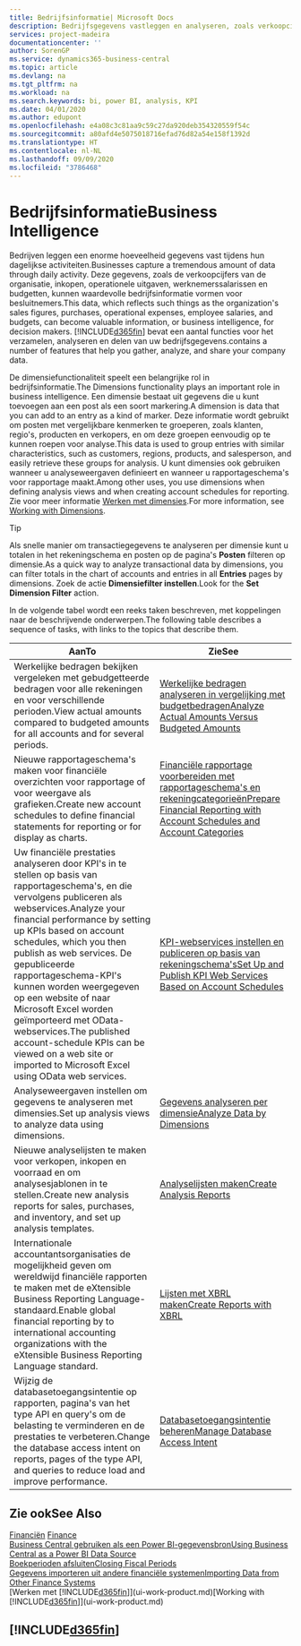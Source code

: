 ```yaml
---
title: Bedrijfsinformatie| Microsoft Docs
description: Bedrijfsgegevens vastleggen en analyseren, zoals verkoopcijfers, inkopen, operationele uitgaven, werknemerssalarissen en budgetten, die waardevolle informatie kunnen zijn voor bedrijfsinformatie of besluitvorming.
services: project-madeira
documentationcenter: ''
author: SorenGP
ms.service: dynamics365-business-central
ms.topic: article
ms.devlang: na
ms.tgt_pltfrm: na
ms.workload: na
ms.search.keywords: bi, power BI, analysis, KPI
ms.date: 04/01/2020
ms.author: edupont
ms.openlocfilehash: e4a08c3c81aa9c59c27da920deb354320559f54c
ms.sourcegitcommit: a80afd4e5075018716efad76d82a54e158f1392d
ms.translationtype: HT
ms.contentlocale: nl-NL
ms.lasthandoff: 09/09/2020
ms.locfileid: "3786468"
---
```

# <a name="business-intelligence"></a><span data-ttu-id="24649-103">Bedrijfsinformatie</span><span class="sxs-lookup"><span data-stu-id="24649-103">Business Intelligence</span></span>
<span data-ttu-id="24649-104">Bedrijven leggen een enorme hoeveelheid gegevens vast tijdens hun dagelijkse activiteiten.</span><span class="sxs-lookup"><span data-stu-id="24649-104">Businesses capture a tremendous amount of data through daily activity.</span></span> <span data-ttu-id="24649-105">Deze gegevens, zoals de verkoopcijfers van de organisatie, inkopen, operationele uitgaven, werknemerssalarissen en budgetten, kunnen waardevolle bedrijfsinformatie vormen voor besluitnemers.</span><span class="sxs-lookup"><span data-stu-id="24649-105">This data, which reflects such things as the organization's sales figures, purchases, operational expenses, employee salaries, and budgets, can become valuable information, or business intelligence, for decision makers.</span></span> [!INCLUDE[d365fin](includes/d365fin_md.md)] <span data-ttu-id="24649-106">bevat een aantal functies voor het verzamelen, analyseren en delen van uw bedrijfsgegevens.</span><span class="sxs-lookup"><span data-stu-id="24649-106">contains a number of features that help you gather, analyze, and share your company data.</span></span>

<span data-ttu-id="24649-107">De dimensiefunctionaliteit speelt een belangrijke rol in bedrijfsinformatie.</span><span class="sxs-lookup"><span data-stu-id="24649-107">The Dimensions functionality plays an important role in business intelligence.</span></span> <span data-ttu-id="24649-108">Een dimensie bestaat uit gegevens die u kunt toevoegen aan een post als een soort markering.</span><span class="sxs-lookup"><span data-stu-id="24649-108">A dimension is data that you can add to an entry as a kind of marker.</span></span> <span data-ttu-id="24649-109">Deze informatie wordt gebruikt om posten met vergelijkbare kenmerken te groeperen, zoals klanten, regio's, producten en verkopers, en om deze groepen eenvoudig op te kunnen roepen voor analyse.</span><span class="sxs-lookup"><span data-stu-id="24649-109">This data is used to group entries with similar characteristics, such as customers, regions, products, and salesperson, and easily retrieve these groups for analysis.</span></span> <span data-ttu-id="24649-110">U kunt dimensies ook gebruiken wanneer u analyseweergaven definieert en wanneer u rapportageschema's voor rapportage maakt.</span><span class="sxs-lookup"><span data-stu-id="24649-110">Among other uses, you use dimensions  when defining analysis views and when creating account schedules for reporting.</span></span> <span data-ttu-id="24649-111">Zie voor meer informatie [Werken met dimensies](finance-dimensions.md).</span><span class="sxs-lookup"><span data-stu-id="24649-111">For more information, see [Working with Dimensions](finance-dimensions.md).</span></span>

> [!TIP]
> <span data-ttu-id="24649-112">Als snelle manier om transactiegegevens te analyseren per dimensie kunt u totalen in het rekeningschema en posten op de pagina's **Posten** filteren op dimensie.</span><span class="sxs-lookup"><span data-stu-id="24649-112">As a quick way to analyze transactional data by dimensions, you can filter totals in the chart of accounts and entries in all **Entries** pages by dimensions.</span></span> <span data-ttu-id="24649-113">Zoek de actie **Dimensiefilter instellen**.</span><span class="sxs-lookup"><span data-stu-id="24649-113">Look for the **Set Dimension Filter** action.</span></span>  

<span data-ttu-id="24649-114">In de volgende tabel wordt een reeks taken beschreven, met koppelingen naar de beschrijvende onderwerpen.</span><span class="sxs-lookup"><span data-stu-id="24649-114">The following table describes a sequence of tasks, with links to the topics that describe them.</span></span>  

| <span data-ttu-id="24649-115">Aan</span><span class="sxs-lookup"><span data-stu-id="24649-115">To</span></span> | <span data-ttu-id="24649-116">Zie</span><span class="sxs-lookup"><span data-stu-id="24649-116">See</span></span> |
| --- | --- |
|<span data-ttu-id="24649-117">Werkelijke bedragen bekijken vergeleken met gebudgetteerde bedragen voor alle rekeningen en voor verschillende perioden.</span><span class="sxs-lookup"><span data-stu-id="24649-117">View actual amounts compared to budgeted amounts for all accounts and for several periods.</span></span>|[<span data-ttu-id="24649-118">Werkelijke bedragen analyseren in vergelijking met budgetbedragen</span><span class="sxs-lookup"><span data-stu-id="24649-118">Analyze Actual Amounts Versus Budgeted Amounts</span></span>](bi-how-analyze-actual-versus-budget.md)|
|<span data-ttu-id="24649-119">Nieuwe rapportageschema's maken voor financiële overzichten voor rapportage of voor weergave als grafieken.</span><span class="sxs-lookup"><span data-stu-id="24649-119">Create new account schedules to define financial statements for reporting or for display as charts.</span></span>|[<span data-ttu-id="24649-120">Financiële rapportage voorbereiden met rapportageschema's en rekeningcategorieën</span><span class="sxs-lookup"><span data-stu-id="24649-120">Prepare Financial Reporting with Account Schedules and Account Categories</span></span>](bi-how-work-account-schedule.md)|
|<span data-ttu-id="24649-121">Uw financiële prestaties analyseren door KPI's in te stellen op basis van rapportageschema's, en die vervolgens publiceren als webservices.</span><span class="sxs-lookup"><span data-stu-id="24649-121">Analyze your financial performance by setting up KPIs based on account schedules, which you then publish as web services.</span></span> <span data-ttu-id="24649-122">De gepubliceerde rapportageschema-KPI's kunnen worden weergegeven op een website of naar Microsoft Excel worden geïmporteerd met OData-webservices.</span><span class="sxs-lookup"><span data-stu-id="24649-122">The published account-schedule KPIs can be viewed on a web site or imported to Microsoft Excel using OData web services.</span></span>|[<span data-ttu-id="24649-123">KPI-webservices instellen en publiceren op basis van rekeningschema's</span><span class="sxs-lookup"><span data-stu-id="24649-123">Set Up and Publish KPI Web Services Based on Account Schedules</span></span>](bi-how-to-set-up-and-publish-kpi-web-services-based-on-account-schedules.md)|
|<span data-ttu-id="24649-124">Analyseweergaven instellen om gegevens te analyseren met dimensies.</span><span class="sxs-lookup"><span data-stu-id="24649-124">Set up analysis views to analyze data using dimensions.</span></span>|[<span data-ttu-id="24649-125">Gegevens analyseren per dimensie</span><span class="sxs-lookup"><span data-stu-id="24649-125">Analyze Data by Dimensions</span></span>](bi-how-analyze-data-dimension.md)|
|<span data-ttu-id="24649-126">Nieuwe analyselijsten te maken voor verkopen, inkopen en voorraad en om analysesjablonen in te stellen.</span><span class="sxs-lookup"><span data-stu-id="24649-126">Create new analysis reports for sales, purchases, and inventory, and set up analysis templates.</span></span>|[<span data-ttu-id="24649-127">Analyselijsten maken</span><span class="sxs-lookup"><span data-stu-id="24649-127">Create Analysis Reports</span></span>](bi-how-create-analysis-views-reports.md)|
|<span data-ttu-id="24649-128">Internationale accountantsorganisaties de mogelijkheid geven om wereldwijd financiële rapporten te maken met de eXtensible Business Reporting Language-standaard.</span><span class="sxs-lookup"><span data-stu-id="24649-128">Enable global financial reporting by to international accounting organizations with the eXtensible Business Reporting Language standard.</span></span>|[<span data-ttu-id="24649-129">Lijsten met XBRL maken</span><span class="sxs-lookup"><span data-stu-id="24649-129">Create Reports with XBRL</span></span>](bi-create-reports-with-xbrl.md)|
|<span data-ttu-id="24649-130">Wijzig de databasetoegangsintentie op rapporten, pagina's van het type API en query's om de belasting te verminderen en de prestaties te verbeteren.</span><span class="sxs-lookup"><span data-stu-id="24649-130">Change the database access intent on reports, pages of the type API, and queries to reduce load and improve performance.</span></span>|[<span data-ttu-id="24649-131">Databasetoegangsintentie beheren</span><span class="sxs-lookup"><span data-stu-id="24649-131">Manage Database Access Intent</span></span>](admin-data-access-intent.md)|

## <a name="see-also"></a><span data-ttu-id="24649-132">Zie ook</span><span class="sxs-lookup"><span data-stu-id="24649-132">See Also</span></span>
<span data-ttu-id="24649-133">[Financiën](finance.md)  </span><span class="sxs-lookup"><span data-stu-id="24649-133">[Finance](finance.md)  </span></span>  
[<span data-ttu-id="24649-134">Business Central gebruiken als een Power BI-gegevensbron</span><span class="sxs-lookup"><span data-stu-id="24649-134">Using Business Central as a Power BI Data Source</span></span>](across-how-use-financials-data-source-powerbi.md)  
[<span data-ttu-id="24649-135">Boekperioden afsluiten</span><span class="sxs-lookup"><span data-stu-id="24649-135">Closing Fiscal Periods</span></span>](year-close-years-periods.md)  
[<span data-ttu-id="24649-136">Gegevens importeren uit andere financiële systemen</span><span class="sxs-lookup"><span data-stu-id="24649-136">Importing Data from Other Finance Systems</span></span>](across-import-data-configuration-packages.md)  
<span data-ttu-id="24649-137">[Werken met [!INCLUDE[d365fin](includes/d365fin_md.md)]](ui-work-product.md)</span><span class="sxs-lookup"><span data-stu-id="24649-137">[Working with [!INCLUDE[d365fin](includes/d365fin_md.md)]](ui-work-product.md)</span></span>

## [!INCLUDE[d365fin](includes/free_trial_md.md)]  
